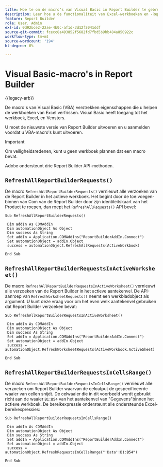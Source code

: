 ```yaml
---
title: Hoe te om de macro's van Visual Basic in Report Builder te gebruiken
description: Leer hoe u de functionaliteit van Excel-werkboeken en -Report Builder kunt uitbreiden met VBA-macro's.
feature: Report Builder
role: User, Admin
exl-id: 0d92bce2-22ae-4b0c-af1d-3d12f2041ddf
source-git-commit: fcecc8a493852f5682fd7fbd5b9bb484a850922c
workflow-type: tm+mt
source-wordcount: '194'
ht-degree: 0%

---
```


# Visual Basic-macro&#39;s in Report Builder

{{legacy-arb}}

De macro&#39;s van Visual Basic (VBA) verstrekken eigenschappen die u helpen de werkboeken van Excel verfrissen. Visual Basic heeft toegang tot het werkboek, Excel, en Vensters.

U moet de nieuwste versie van Report Builder uitvoeren en u aanmelden voordat u VBA-macro&#39;s kunt uitvoeren.

>[!IMPORTANT]
>
>Om veiligheidsredenen, kunt u geen werkboek plannen dat een macro bevat.

Adobe ondersteunt drie Report Builder API-methoden.

## `RefreshAllReportBuilderRequests()`

De macro `RefreshAllReportBuilderRequests()` vernieuwt alle verzoeken van de Report Builder in het actieve werkboek. Het begint door de toe:voegen-binnen van Com van de Report Builder door zijn identiteitskaart van het Product te roepen, dan roept het `RefreshAllRequests()` API bevel:

```vba
Sub RefreshAllReportBuilderRequests()
 
 Dim addIn As COMAddIn
 Dim automationObject As Object
 Dim success As String
 Set addIn = Application.COMAddIns("ReportBuilderAddIn.Connect")
 Set automationObject = addIn.Object
 success = automationObject.RefreshAllRequests(ActiveWorkbook)
 
End Sub
```

## `RefreshAllReportBuilderRequestsInActiveWorksheet()`

De macro `RefreshAllReportBuilderRequestsInActiveWorksheet()` vernieuwt alle verzoeken van de Report Builder in het actieve aantekenvel. De API-aanroep van `RefreshWorksheetRequests()` neemt een werkbladobject als argument. U kunt deze vraag voor om het even welk aantekenvel gebruiken dat Report Builder verzoeken bevat:

```vba
Sub RefreshAllReportBuilderRequestsInActiveWorksheet()
 
 Dim addIn As COMAddIn
 Dim automationObject As Object
 Dim success As String
 Set addIn = Application.COMAddIns("ReportBuilderAddIn.Connect")
 Set automationObject = addIn.Object
 success = automationObject.RefreshWorksheetRequests(ActiveWorkbook.ActiveSheet)
 
End Sub
```

## `RefreshAllReportBuilderRequestsInCellsRange()`

De macro `RefreshAllReportBuilderRequestsInCellsRange()` vernieuwt alle verzoeken om Report Builder waarvan de celoutput de gespecificeerde waaier van cellen snijdt. De celwaaier die in dit voorbeeld wordt gebruikt richt aan de waaier `B1:B54` van het aantekenvel van &quot;Gegevens&quot;binnen het actieve werkboek. De bereikexpressie ondersteunt alle ondersteunde Excel-bereikexpressies:

```vba
Sub RefreshAllReportBuilderRequestsInCellsRange()
 
 Dim addIn As COMAddIn
 Dim automationObject As Object
 Dim success As String
 Set addIn = Application.COMAddIns("ReportBuilderAddIn.Connect")
 Set automationObject = addIn.Object
 success = automationObject.RefreshRequestsInCellsRange("'Data'!B1:B54")
  
End Sub
```
